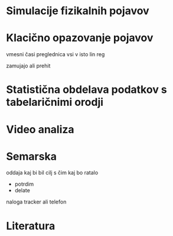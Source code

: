 # Simulacije fizikalnih pojavov

# Klacično opazovanje pojavov
vmesni časi
preglednica
vsi v isto
lin reg

zamujajo  ali prehit


# Statistična obdelava podatkov s tabelaričnimi orodji

# Video analiza

# Semarska 
oddaja 
kaj bi bil cilj
s čim 
kaj bo ratalo
- potrdim
- delate

naloga 
tracker ali telefon


# Literatura
